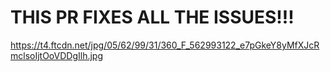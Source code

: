 # THIS PR FIXES ALL THE ISSUES!!!

https://t4.ftcdn.net/jpg/05/62/99/31/360_F_562993122_e7pGkeY8yMfXJcRmclsoIjtOoVDDgIlh.jpg